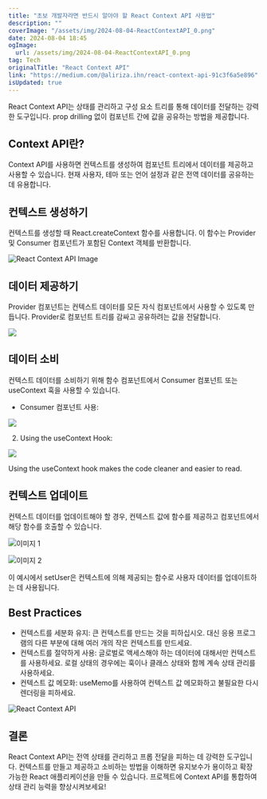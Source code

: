 ```yaml
---
title: "초보 개발자라면 반드시 알아야 할 React Context API 사용법"
description: ""
coverImage: "/assets/img/2024-08-04-ReactContextAPI_0.png"
date: 2024-08-04 18:45
ogImage:
  url: /assets/img/2024-08-04-ReactContextAPI_0.png
tag: Tech
originalTitle: "React Context API"
link: "https://medium.com/@aliriza.ihn/react-context-api-91c3f6a5e896"
isUpdated: true
---
```


React Context API는 상태를 관리하고 구성 요소 트리를 통해 데이터를 전달하는 강력한 도구입니다. prop drilling 없이 컴포넌트 간에 값을 공유하는 방법을 제공합니다.

## Context API란?

Context API를 사용하면 컨텍스트를 생성하여 컴포넌트 트리에서 데이터를 제공하고 사용할 수 있습니다. 현재 사용자, 테마 또는 언어 설정과 같은 전역 데이터를 공유하는 데 유용합니다.

## 컨텍스트 생성하기

<!-- cozy-coder - 수평 -->

<ins class="adsbygoogle"
     style="display:block"
     data-ad-client="ca-pub-4877378276818686"
     data-ad-slot="1107185301"
     data-ad-format="auto"
     data-full-width-responsive="true"></ins>

<script>
     (adsbygoogle = window.adsbygoogle || []).push({});
</script>

컨텍스트를 생성할 때 React.createContext 함수를 사용합니다. 이 함수는 Provider 및 Consumer 컴포넌트가 포함된 Context 객체를 반환합니다.

![React Context API Image](/assets/img/2024-08-04-ReactContextAPI_0.png)

## 데이터 제공하기

Provider 컴포넌트는 컨텍스트 데이터를 모든 자식 컴포넌트에서 사용할 수 있도록 만듭니다. Provider로 컴포넌트 트리를 감싸고 공유하려는 값을 전달합니다.

<!-- cozy-coder - 수평 -->

<ins class="adsbygoogle"
     style="display:block"
     data-ad-client="ca-pub-4877378276818686"
     data-ad-slot="1107185301"
     data-ad-format="auto"
     data-full-width-responsive="true"></ins>

<script>
     (adsbygoogle = window.adsbygoogle || []).push({});
</script>

<img src="/assets/img/2024-08-04-ReactContextAPI_1.png" />

## 데이터 소비

컨텍스트 데이터를 소비하기 위해 함수 컴포넌트에서 Consumer 컴포넌트 또는 useContext 훅을 사용할 수 있습니다.

- Consumer 컴포넌트 사용:

<!-- cozy-coder - 수평 -->

<ins class="adsbygoogle"
     style="display:block"
     data-ad-client="ca-pub-4877378276818686"
     data-ad-slot="1107185301"
     data-ad-format="auto"
     data-full-width-responsive="true"></ins>

<script>
     (adsbygoogle = window.adsbygoogle || []).push({});
</script>

<img src="/assets/img/2024-08-04-ReactContextAPI_2.png" />

2. Using the useContext Hook:

<img src="/assets/img/2024-08-04-ReactContextAPI_3.png" />

Using the useContext hook makes the code cleaner and easier to read.

<!-- cozy-coder - 수평 -->

<ins class="adsbygoogle"
     style="display:block"
     data-ad-client="ca-pub-4877378276818686"
     data-ad-slot="1107185301"
     data-ad-format="auto"
     data-full-width-responsive="true"></ins>

<script>
     (adsbygoogle = window.adsbygoogle || []).push({});
</script>

## 컨텍스트 업데이트

컨텍스트 데이터를 업데이트해야 할 경우, 컨텍스트 값에 함수를 제공하고 컴포넌트에서 해당 함수를 호출할 수 있습니다.

![이미지 1](/assets/img/2024-08-04-ReactContextAPI_4.png)

![이미지 2](/assets/img/2024-08-04-ReactContextAPI_5.png)

<!-- cozy-coder - 수평 -->

<ins class="adsbygoogle"
     style="display:block"
     data-ad-client="ca-pub-4877378276818686"
     data-ad-slot="1107185301"
     data-ad-format="auto"
     data-full-width-responsive="true"></ins>

<script>
     (adsbygoogle = window.adsbygoogle || []).push({});
</script>

이 예시에서 setUser은 컨텍스트에 의해 제공되는 함수로 사용자 데이터를 업데이트하는 데 사용됩니다.

## Best Practices

- 컨텍스트를 세분화 유지: 큰 컨텍스트를 만드는 것을 피하십시오. 대신 응용 프로그램의 다른 부분에 대해 여러 개의 작은 컨텍스트를 만드세요.
- 컨텍스트를 절약하게 사용: 글로벌로 액세스해야 하는 데이터에 대해서만 컨텍스트를 사용하세요. 로컬 상태의 경우에는 훅이나 클래스 상태와 함께 계속 상태 관리를 사용하세요.
- 컨텍스트 값 메모화: useMemo를 사용하여 컨텍스트 값 메모화하고 불필요한 다시 렌더링을 피하세요.

![React Context API](/assets/img/2024-08-04-ReactContextAPI_6.png)

<!-- cozy-coder - 수평 -->

<ins class="adsbygoogle"
     style="display:block"
     data-ad-client="ca-pub-4877378276818686"
     data-ad-slot="1107185301"
     data-ad-format="auto"
     data-full-width-responsive="true"></ins>

<script>
     (adsbygoogle = window.adsbygoogle || []).push({});
</script>

## 결론

React Context API는 전역 상태를 관리하고 프롭 전달을 피하는 데 강력한 도구입니다. 컨텍스트를 만들고 제공하고 소비하는 방법을 이해하면 유지보수가 용이하고 확장 가능한 React 애플리케이션을 만들 수 있습니다. 프로젝트에 Context API를 통합하여 상태 관리 능력을 향상시켜보세요!
